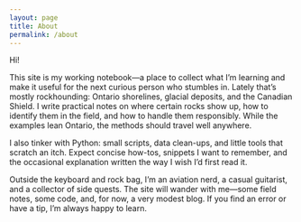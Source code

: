 ```yaml
---
layout: page
title: About
permalink: /about
---
```


Hi!

This site is my working notebook—a place to collect what I’m learning and make it useful for the next curious person who stumbles in. Lately that’s mostly rockhounding: Ontario shorelines, glacial deposits, and the Canadian Shield. I write practical notes on where certain rocks show up, how to identify them in the field, and how to handle them responsibly. While the examples lean Ontario, the methods should travel well anywhere.

I also tinker with Python: small scripts, data clean-ups, and little tools that scratch an itch. Expect concise how-tos, snippets I want to remember, and the occasional explanation written the way I wish I’d first read it.

Outside the keyboard and rock bag, I’m an aviation nerd, a casual guitarist, and a collector of side quests. The site will wander with me—some field notes, some code, and, for now, a very modest blog. If you find an error or have a tip, I’m always happy to learn.
